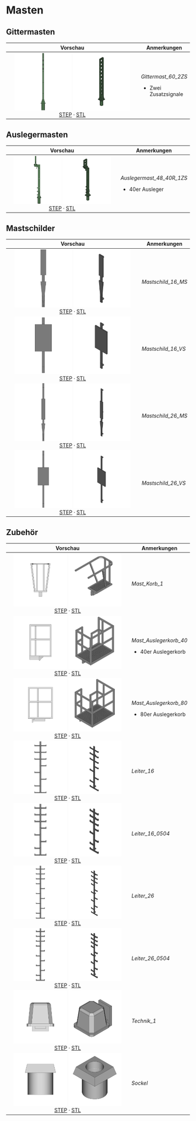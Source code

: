 # Masten


## Gittermasten

<table width="100%">
  <thead>
    <tr>
      <th colspan="1">Vorschau</th>
      <th>Anmerkungen</th>
    </tr>
  </thead>
  <tbody>
    <tr>
      <td width="410" align="center">
        <img src="export/Gittermast_60_2ZS-front.png" width="45.0%">
        <img src="export/Gittermast_60_2ZS-axo.png" width="45.0%">
        <br>
        <a href="export/Gittermast_60_2ZS.step">STEP</a> · <a href="export/Gittermast_60_2ZS.stl">STL</a>
      </td>
      <td>
        <p>
          <em>Gittermast_60_2ZS</em>
        </p>
        <ul>
          <li>Zwei Zusatzsignale</li>
        </ul>
      </td>
    </tr>
  </tbody>
</table>

## Auslegermasten

<table width="100%">
  <thead>
    <tr>
      <th colspan="1">Vorschau</th>
      <th>Anmerkungen</th>
    </tr>
  </thead>
  <tbody>
    <tr>
      <td width="410" align="center">
        <img src="export/Auslegermast_48_40R_1ZS-front.png" width="45.0%">
        <img src="export/Auslegermast_48_40R_1ZS-axo.png" width="45.0%">
        <br>
        <a href="export/Auslegermast_48_40R_1ZS.step">STEP</a> · <a href="export/Auslegermast_48_40R_1ZS.stl">STL</a>
      </td>
      <td>
        <p>
          <em>Auslegermast_48_40R_1ZS</em>
        </p>
        <ul>
          <li>40er Ausleger</li>
        </ul>
      </td>
    </tr>
  </tbody>
</table>

## Mastschilder

<table width="100%">
  <thead>
    <tr>
      <th colspan="1">Vorschau</th>
      <th>Anmerkungen</th>
    </tr>
  </thead>
  <tbody>
    <tr>
      <td width="410" align="center">
        <img src="export/Mastschild_16_MS-front.png" width="45.0%">
        <img src="export/Mastschild_16_MS-axo.png" width="45.0%">
        <br>
        <a href="export/Mastschild_16_MS.step">STEP</a> · <a href="export/Mastschild_16_MS.stl">STL</a>
      </td>
      <td>
        <p>
          <em>Mastschild_16_MS</em>
        </p>
      </td>
    </tr>
    <tr>
      <td width="410" align="center">
        <img src="export/Mastschild_16_VS-front.png" width="45.0%">
        <img src="export/Mastschild_16_VS-axo.png" width="45.0%">
        <br>
        <a href="export/Mastschild_16_VS.step">STEP</a> · <a href="export/Mastschild_16_VS.stl">STL</a>
      </td>
      <td>
        <p>
          <em>Mastschild_16_VS</em>
        </p>
      </td>
    </tr>
    <tr>
      <td width="410" align="center">
        <img src="export/Mastschild_26_MS-front.png" width="45.0%">
        <img src="export/Mastschild_26_MS-axo.png" width="45.0%">
        <br>
        <a href="export/Mastschild_26_MS.step">STEP</a> · <a href="export/Mastschild_26_MS.stl">STL</a>
      </td>
      <td>
        <p>
          <em>Mastschild_26_MS</em>
        </p>
      </td>
    </tr>
    <tr>
      <td width="410" align="center">
        <img src="export/Mastschild_26_VS-front.png" width="45.0%">
        <img src="export/Mastschild_26_VS-axo.png" width="45.0%">
        <br>
        <a href="export/Mastschild_26_VS.step">STEP</a> · <a href="export/Mastschild_26_VS.stl">STL</a>
      </td>
      <td>
        <p>
          <em>Mastschild_26_VS</em>
        </p>
      </td>
    </tr>
  </tbody>
</table>

## Zubehör

<table width="100%">
  <thead>
    <tr>
      <th colspan="1">Vorschau</th>
      <th>Anmerkungen</th>
    </tr>
  </thead>
  <tbody>
    <tr>
      <td width="410" align="center">
        <img src="export/Mast_Korb_1-front.png" width="45.0%">
        <img src="export/Mast_Korb_1-axo.png" width="45.0%">
        <br>
        <a href="export/Mast_Korb_1.step">STEP</a> · <a href="export/Mast_Korb_1.stl">STL</a>
      </td>
      <td>
        <p>
          <em>Mast_Korb_1</em>
        </p>
      </td>
    </tr>
    <tr>
      <td width="410" align="center">
        <img src="export/Mast_Auslegerkorb_40-front.png" width="45.0%">
        <img src="export/Mast_Auslegerkorb_40-axo.png" width="45.0%">
        <br>
        <a href="export/Mast_Auslegerkorb_40.step">STEP</a> · <a href="export/Mast_Auslegerkorb_40.stl">STL</a>
      </td>
      <td>
        <p>
          <em>Mast_Auslegerkorb_40</em>
        </p>
        <ul>
          <li>40er Auslegerkorb</li>
        </ul>
      </td>
    </tr>
    <tr>
      <td width="410" align="center">
        <img src="export/Mast_Auslegerkorb_80-front.png" width="45.0%">
        <img src="export/Mast_Auslegerkorb_80-axo.png" width="45.0%">
        <br>
        <a href="export/Mast_Auslegerkorb_80.step">STEP</a> · <a href="export/Mast_Auslegerkorb_80.stl">STL</a>
      </td>
      <td>
        <p>
          <em>Mast_Auslegerkorb_80</em>
        </p>
        <ul>
          <li>80er Auslegerkorb</li>
        </ul>
      </td>
    </tr>
    <tr>
      <td width="410" align="center">
        <img src="export/Leiter_16-front.png" width="45.0%">
        <img src="export/Leiter_16-axo.png" width="45.0%">
        <br>
        <a href="export/Leiter_16.step">STEP</a> · <a href="export/Leiter_16.stl">STL</a>
      </td>
      <td>
        <p>
          <em>Leiter_16</em>
        </p>
      </td>
    </tr>
    <tr>
      <td width="410" align="center">
        <img src="export/Leiter_16_0504-front.png" width="45.0%">
        <img src="export/Leiter_16_0504-axo.png" width="45.0%">
        <br>
        <a href="export/Leiter_16_0504.step">STEP</a> · <a href="export/Leiter_16_0504.stl">STL</a>
      </td>
      <td>
        <p>
          <em>Leiter_16_0504</em>
        </p>
      </td>
    </tr>
    <tr>
      <td width="410" align="center">
        <img src="export/Leiter_26-front.png" width="45.0%">
        <img src="export/Leiter_26-axo.png" width="45.0%">
        <br>
        <a href="export/Leiter_26.step">STEP</a> · <a href="export/Leiter_26.stl">STL</a>
      </td>
      <td>
        <p>
          <em>Leiter_26</em>
        </p>
      </td>
    </tr>
    <tr>
      <td width="410" align="center">
        <img src="export/Leiter_26_0504-front.png" width="45.0%">
        <img src="export/Leiter_26_0504-axo.png" width="45.0%">
        <br>
        <a href="export/Leiter_26_0504.step">STEP</a> · <a href="export/Leiter_26_0504.stl">STL</a>
      </td>
      <td>
        <p>
          <em>Leiter_26_0504</em>
        </p>
      </td>
    </tr>
    <tr>
      <td width="410" align="center">
        <img src="export/Technik_1-front.png" width="45.0%">
        <img src="export/Technik_1-axo.png" width="45.0%">
        <br>
        <a href="export/Technik_1.step">STEP</a> · <a href="export/Technik_1.stl">STL</a>
      </td>
      <td>
        <p>
          <em>Technik_1</em>
        </p>
      </td>
    </tr>
    <tr>
      <td width="410" align="center">
        <img src="export/Sockel-front.png" width="45.0%">
        <img src="export/Sockel-axo.png" width="45.0%">
        <br>
        <a href="export/Sockel.step">STEP</a> · <a href="export/Sockel.stl">STL</a>
      </td>
      <td>
        <p>
          <em>Sockel</em>
        </p>
      </td>
    </tr>
  </tbody>
</table>
